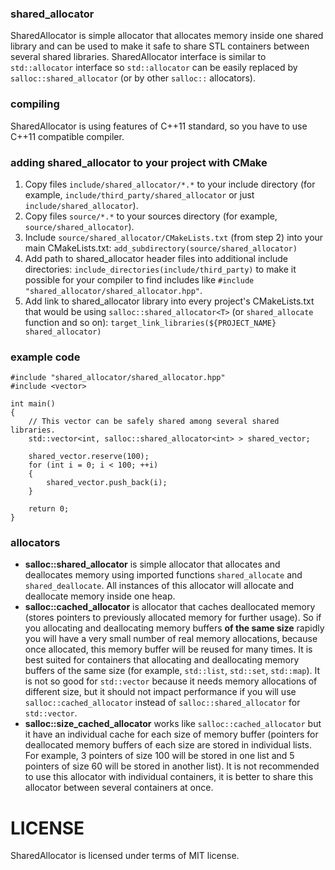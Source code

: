 ### shared_allocator
SharedAllocator is simple allocator that allocates memory inside one shared library and can be used to make it safe
to share STL containers between several shared libraries.
SharedAllocator interface is similar to `std::allocator` interface
so `std::allocator` can be easily replaced by `salloc::shared_allocator` (or by other `salloc::` allocators).

### compiling
SharedAllocator is using features of C++11 standard, so you have to use C++11 compatible compiler.

### adding shared_allocator to your project with CMake
1. Copy files `include/shared_allocator/*.*` to your include directory 
    (for example, `include/third_party/shared_allocator` or just `include/shared_allocator`).
2. Copy files `source/*.*` to your sources directory (for example, `source/shared_allocator`).
3. Include `source/shared_allocator/CMakeLists.txt` (from step 2) into your main CMakeLists.txt: `add_subdirectory(source/shared_allocator)`
4. Add path to shared_allocator header files into additional include directories: `include_directories(include/third_party)`
    to make it possible for your compiler to find includes like `#include "shared_allocator/shared_allocator.hpp"`.
5. Add link to shared_allocator library into every project's CMakeLists.txt that would be using `salloc::shared_allocator<T>`
    (or `shared_allocate` function and so on): `target_link_libraries(${PROJECT_NAME} shared_allocator)`

### example code
```
#include "shared_allocator/shared_allocator.hpp"
#include <vector>

int main()
{
    // This vector can be safely shared among several shared libraries.
    std::vector<int, salloc::shared_allocator<int> > shared_vector;
    
    shared_vector.reserve(100);
    for (int i = 0; i < 100; ++i)
    {
        shared_vector.push_back(i);
    }
    
    return 0;
}
```

### allocators
- **salloc::shared_allocator** is simple allocator that allocates and deallocates memory using imported functions `shared_allocate`
    and `shared_deallocate`. All instances of this allocator will allocate and deallocate memory inside one heap.
- **salloc::cached_allocator** is allocator that caches deallocated memory (stores pointers to previously allocated memory for further usage).
    So if you allocating and deallocating memory buffers **of the same size** rapidly you will have a very small number
    of real memory allocations, because once allocated, this memory buffer will be reused for many times.
    It is best suited for containers that allocating and deallocating memory buffers of the same size
    (for example, `std::list`, `std::set`, `std::map`). It is not so good for `std::vector` because it needs memory allocations of
    different size, but it should not impact performance if you will use `salloc::cached_allocator` instead of `salloc::shared_allocator`
    for `std::vector`.
- **salloc::size_cached_allocator** works like `salloc::cached_allocator` but it have an individual cache for each size of memory buffer
    (pointers for deallocated memory buffers of each size are stored in individual lists. For example, 3 pointers of size 100 will be
    stored in one list and 5 pointers of size 60 will be stored in another list).
    It is not recommended to use this allocator with individual containers, it is better to share this allocator between several
    containers at once.

# LICENSE
SharedAllocator is licensed under terms of MIT license.
